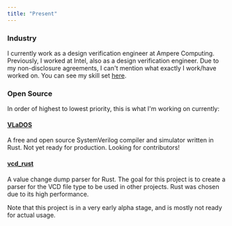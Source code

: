 ```yaml
---
title: "Present"
---
```


### Industry

I currently work as a design verification engineer at Ampere Computing. Previously, I worked at Intel, also as a design verification engineer. Due to my non-disclosure agreements, I can't mention what exactly I work/have worked on. You can see my skill set [here](/about).

### Open Source

In order of highest to lowest priority, this is what I'm working on currently:

#### [VLaDOS](https://github.com/SeanMcLoughlin/VLaDOS)

A free and open source SystemVerilog compiler and simulator written in Rust. Not yet ready for production. Looking for contributors!

#### [vcd_rust](https://crates.io/crates/vcd_rust)

A value change dump parser for Rust. The goal for this project is to create a parser for the VCD file type to be used in other projects. Rust was chosen due to its high performance.

Note that this project is in a very early alpha stage, and is mostly not ready for actual usage.
